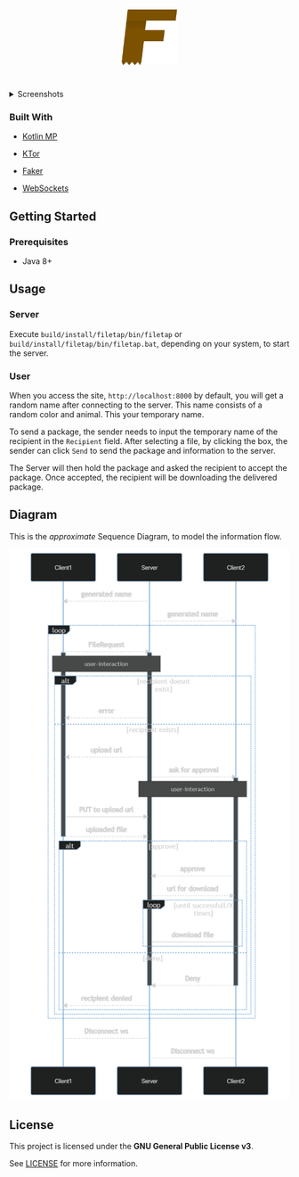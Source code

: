 <h1 align="center">
    <img src="src/commonMain/resources/F.svg" alt="Logo" width="100" height="100">
</h1>
<br />

<details>
<summary>Screenshots</summary>
<br>

|                                  Desktop                                |                                 Mobile PWA                                  |
| :-------------------------------------------------------------------------: | :-------------------------------------------------------------------------: |
| <img src="https://i.imgur.com/QKwk4lp.png)" title="Home Page" width="100%"> | <img src="https://i.imgur.com/u2KQZHi.png" title="Login Page" width="100%"> |

</details>

### Built With

 - [Kotlin MP](https://kotlinlang.org/docs/multiplatform.html)
 - [KTor](https://github.com/ktorio/ktor)
 - [Faker](https://github.com/serpro69/kotlin-faker)

 - [WebSockets](https://developer.mozilla.org/en-US/docs/Web/API/WebSockets_API)

## Getting Started

### Prerequisites

 - Java 8+

## Usage

### Server

Execute `build/install/filetap/bin/filetap` or `build/install/filetap/bin/filetap.bat`, depending on your system, to start the server.

### User

When you access the site, `http://localhost:8000` by default, you will get a random name after connecting to the server.
This name consists of a random color and animal. This your temporary name.

To send a package, the sender needs to input the temporary name of the recipient in the `Recipient` field.
After selecting a file, by clicking the box, the sender can click `Send` to send the package and information to the server.

The Server will then hold the package and asked the recipient to accept the package. Once accepted, the recipient will be downloading the delivered package.

## Diagram

This is the *approximate* Sequence Diagram, to model the information flow.

![mermaid](mermaid-diagram-20220427140832.png)

## License

This project is licensed under the **GNU General Public License v3**.

See [LICENSE](LICENSE) for more information.

